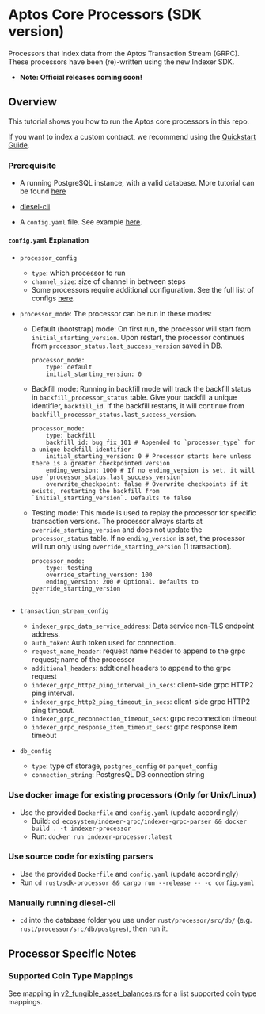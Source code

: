 # Aptos Core Processors (SDK version)
Processors that index data from the Aptos Transaction Stream (GRPC). These processors have been (re)-written using the new Indexer SDK.

- **Note: Official releases coming soon!**

## Overview
This tutorial shows you how to run the Aptos core processors in this repo.

If you want to index a custom contract, we recommend using the [Quickstart Guide](https://aptos.dev/en/build/indexer/indexer-sdk/quickstart).

### Prerequisite

- A running PostgreSQL instance, with a valid database. More tutorial can be
  found [here](https://github.com/aptos-labs/aptos-core/tree/main/crates/indexer#postgres)

- [diesel-cli](https://diesel.rs/guides/getting-started)

- A `config.yaml` file. See example [here](./processor/example-config.yaml).

#### `config.yaml` Explanation

- `processor_config`
    - `type`: which processor to run
    - `channel_size`: size of channel in between steps
    - Some processors require additional configuration. See the full list of configs [here](./processor/src/config/processor_config.rs#L102).

- `processor_mode`: The processor can be run in these modes:
    - Default (bootstrap) mode: On first run, the processor will start from `initial_starting_version`. Upon restart, the processor continues from `processor_status.last_success_version` saved in DB. 
        ```
        processor_mode:
            type: default
            initial_starting_version: 0
        ```
    - Backfill mode: Running in backfill mode will track the backfill status in `backfill_processor_status` table. Give your backfill a unique identifier, `backfill_id`. If the backfill restarts, it will continue from `backfill_processor_status.last_success_version`. 
        ```
        processor_mode:
            type: backfill
            backfill_id: bug_fix_101 # Appended to `processor_type` for a unique backfill identifier
            initial_starting_version: 0 # Processor starts here unless there is a greater checkpointed version
            ending_version: 1000 # If no ending_version is set, it will use `processor_status.last_success_version`
            overwrite_checkpoint: false # Overwrite checkpoints if it exists, restarting the backfill from `initial_starting_version`. Defaults to false
        ```
    - Testing mode: This mode is used to replay the processor for specific transaction versions. The processor always starts at `override_starting_version` and does not update the `processor_status` table. If no `ending_version` is set, the processor will run only using `override_starting_version` (1 transaction).
        ```
        processor_mode:
            type: testing
            override_starting_version: 100
            ending_version: 200 # Optional. Defaults to override_starting_version
        ``

- `transaction_stream_config`
    - `indexer_grpc_data_service_address`: Data service non-TLS endpoint address.
    - `auth_token`: Auth token used for connection.
    - `request_name_header`: request name header to append to the grpc request; name of the processor
    - `additional_headers`: addtional headers to append to the grpc request
    - `indexer_grpc_http2_ping_interval_in_secs`: client-side grpc HTTP2 ping interval.
    - `indexer_grpc_http2_ping_timeout_in_secs`: client-side grpc HTTP2 ping timeout.
    - `indexer_grpc_reconnection_timeout_secs`: grpc reconnection timeout
    - `indexer_grpc_response_item_timeout_secs`: grpc response item timeout
   
- `db_config`
    - `type`: type of storage, `postgres_config` or `parquet_config`
    - `connection_string`: PostgresQL DB connection string


### Use docker image for existing processors (Only for **Unix/Linux**)

- Use the provided `Dockerfile` and `config.yaml` (update accordingly)
    - Build: `cd ecosystem/indexer-grpc/indexer-grpc-parser && docker build . -t indexer-processor`
    - Run: `docker run indexer-processor:latest`

### Use source code for existing parsers

- Use the provided `Dockerfile` and `config.yaml` (update accordingly)
- Run `cd rust/sdk-processor && cargo run --release -- -c config.yaml`


### Manually running diesel-cli
- `cd` into the database folder you use under `rust/processor/src/db/` (e.g. `rust/processor/src/db/postgres`), then run it.

## Processor Specific Notes

### Supported Coin Type Mappings
See mapping in [v2_fungible_asset_balances.rs](https://github.com/aptos-labs/aptos-indexer-processors/blob/main/rust/processor/src/db/common/models/fungible_asset_models/v2_fungible_asset_balances.rs#L40) for a list supported coin type mappings.